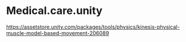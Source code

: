 # Medical.care.unity



https://assetstore.unity.com/packages/tools/physics/kinesis-physical-muscle-model-based-movement-206089


